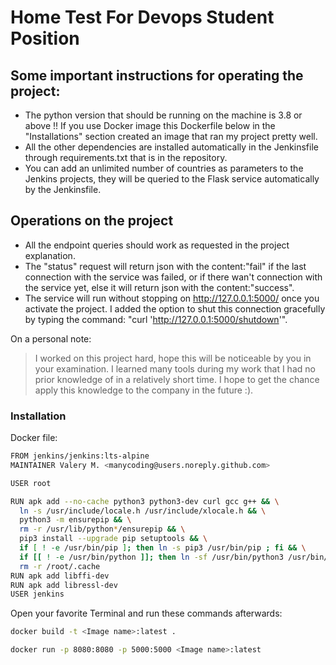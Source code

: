 # Home Test For Devops Student Position

## Some important instructions for operating the project:
  - The python version that should be running on the machine is 3.8 or above !! If you use Docker image this Dockerfile below in the "Installations" section created an image that ran my project pretty well.
  - All the other dependencies are installed automatically in the Jenkinsfile through requirements.txt that is in the repository.
  - You can add an unlimited number of countries as parameters to the Jenkins projects, they will be queried to the Flask service automatically by the Jenkinsfile.

## Operations on the project
  - All the endpoint queries should work as requested in the project explanation.
  - The "status" request will return json with the content:"fail" if the last connection with the service was failed, or if there wan't connection with the service yet, else it will return json with the content:"success".
  - The service will run without stopping on http://127.0.0.1:5000/ once you activate the project. I added the option to shut this connection gracefully by typing the command: "curl 'http://127.0.0.1:5000/shutdown'".

On a personal note:

> I worked on this project hard, hope this will be noticeable by you in your examination.
> I learned many tools during my work that I had no prior knowledge of in a relatively short time.
> I hope to get the chance apply this knowledge to the company in the future :).



### Installation

Docker file:
  ```sh
FROM jenkins/jenkins:lts-alpine
MAINTAINER Valery M. <manycoding@users.noreply.github.com>

USER root

RUN apk add --no-cache python3 python3-dev curl gcc g++ && \
    ln -s /usr/include/locale.h /usr/include/xlocale.h && \
    python3 -m ensurepip && \
    rm -r /usr/lib/python*/ensurepip && \
    pip3 install --upgrade pip setuptools && \
    if [ ! -e /usr/bin/pip ]; then ln -s pip3 /usr/bin/pip ; fi && \
    if [[ ! -e /usr/bin/python ]]; then ln -sf /usr/bin/python3 /usr/bin/python; fi && \
    rm -r /root/.cache
RUN apk add libffi-dev
RUN apk add libressl-dev
USER jenkins
```
Open your favorite Terminal and run these commands afterwards:
```sh
docker build -t <Image name>:latest .
```
```sh
docker run -p 8080:8080 -p 5000:5000 <Image name>:latest
```

